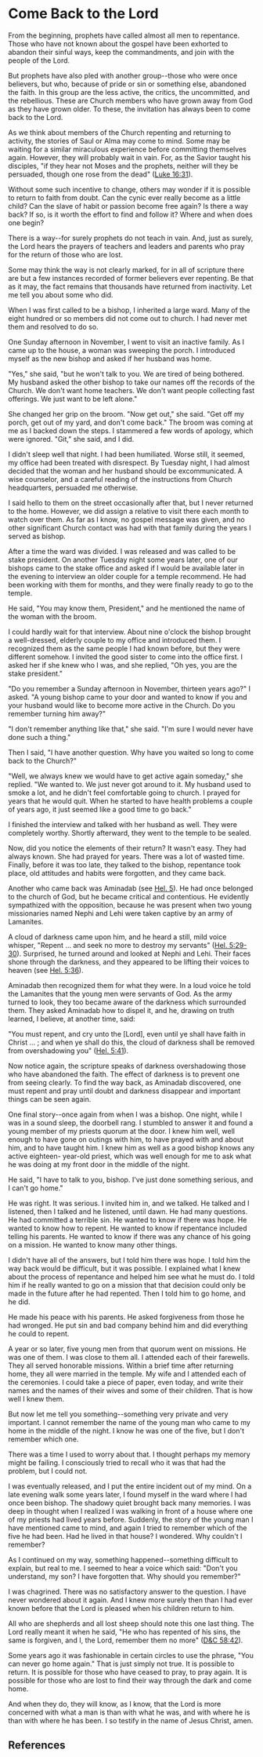 # Come Back to the Lord

From the beginning, prophets have called almost all men to repentance. Those
who have not known about the gospel have been exhorted to abandon their sinful
ways, keep the commandments, and join with the people of the Lord.

But prophets have also pled with another group--those who were once believers,
but who, because of pride or sin or something else, abandoned the faith. In
this group are the less active, the critics, the uncommitted, and the
rebellious. These are Church members who have grown away from God as they have
grown older. To these, the invitation has always been to come back to the
Lord.

As we think about members of the Church repenting and returning to activity,
the stories of Saul or Alma may come to mind. Some may be waiting for a
similar miraculous experience before committing themselves again. However,
they will probably wait in vain. For, as the Savior taught his disciples, "if
they hear not Moses and the prophets, neither will they be persuaded, though
one rose from the dead" ([Luke 16:31](/scriptures/nt/luke/16.31?lang=eng#30)).

Without some such incentive to change, others may wonder if it is possible to
return to faith from doubt. Can the cynic ever really become as a little
child? Can the slave of habit or passion become free again? Is there a way
back? If so, is it worth the effort to find and follow it? Where and when does
one begin?

There is a way--for surely prophets do not teach in vain. And, just as surely,
the Lord hears the prayers of teachers and leaders and parents who pray for
the return of those who are lost.

Some may think the way is not clearly marked, for in all of scripture there
are but a few instances recorded of former believers ever repenting. Be that
as it may, the fact remains that thousands have returned from inactivity. Let
me tell you about some who did.

When I was first called to be a bishop, I inherited a large ward. Many of the
eight hundred or so members did not come out to church. I had never met them
and resolved to do so.

One Sunday afternoon in November, I went to visit an inactive family. As I
came up to the house, a woman was sweeping the porch. I introduced myself as
the new bishop and asked if her husband was home.

"Yes," she said, "but he won't talk to you. We are tired of being bothered. My
husband asked the other bishop to take our names off the records of the
Church. We don't want home teachers. We don't want people collecting fast
offerings. We just want to be left alone."

She changed her grip on the broom. "Now get out," she said. "Get off my porch,
get out of my yard, and don't come back." The broom was coming at me as I
backed down the steps. I stammered a few words of apology, which were ignored.
"Git," she said, and I did.

I didn't sleep well that night. I had been humiliated. Worse still, it seemed,
my office had been treated with disrespect. By Tuesday night, I had almost
decided that the woman and her husband should be excommunicated. A wise
counselor, and a careful reading of the instructions from Church headquarters,
persuaded me otherwise.

I said hello to them on the street occasionally after that, but I never
returned to the home. However, we did assign a relative to visit there each
month to watch over them. As far as I know, no gospel message was given, and
no other significant Church contact was had with that family during the years
I served as bishop.

After a time the ward was divided. I was released and was called to be stake
president. On another Tuesday night some years later, one of our bishops came
to the stake office and asked if I would be available later in the evening to
interview an older couple for a temple recommend. He had been working with
them for months, and they were finally ready to go to the temple.

He said, "You may know them, President," and he mentioned the name of the
woman with the broom.

I could hardly wait for that interview. About nine o'clock the bishop brought
a well-dressed, elderly couple to my office and introduced them. I recognized
them as the same people I had known before, but they were different somehow. I
invited the good sister to come into the office first. I asked her if she knew
who I was, and she replied, "Oh yes, you are the stake president."

"Do you remember a Sunday afternoon in November, thirteen years ago?" I asked.
"A young bishop came to your door and wanted to know if you and your husband
would like to become more active in the Church. Do you remember turning him
away?"

"I don't remember anything like that," she said. "I'm sure I would never have
done such a thing."

Then I said, "I have another question. Why have you waited so long to come
back to the Church?"

"Well, we always knew we would have to get active again someday," she replied.
"We wanted to. We just never got around to it. My husband used to smoke a lot,
and he didn't feel comfortable going to church. I prayed for years that he
would quit. When he started to have health problems a couple of years ago, it
just seemed like a good time to go back."

I finished the interview and talked with her husband as well. They were
completely worthy. Shortly afterward, they went to the temple to be sealed.

Now, did you notice the elements of their return? It wasn't easy. They had
always known. She had prayed for years. There was a lot of wasted time.
Finally, before it was too late, they talked to the bishop, repentance took
place, old attitudes and habits were forgotten, and they came back.

Another who came back was Aminadab (see [Hel.
5](/scriptures/bofm/hel/5?lang=eng)). He had once belonged to the church of
God, but he became critical and contentious. He evidently sympathized with the
opposition, because he was present when two young missionaries named Nephi and
Lehi were taken captive by an army of Lamanites.

A cloud of darkness came upon him, and he heard a still, mild voice whisper,
"Repent ... and seek no more to destroy my servants" ([Hel.
5:29-30](/scriptures/bofm/hel/5.29-30?lang=eng#28)). Surprised, he turned
around and looked at Nephi and Lehi. Their faces shone through the darkness,
and they appeared to be lifting their voices to heaven (see [Hel.
5:36](/scriptures/bofm/hel/5.36?lang=eng#35)).

Aminadab then recognized them for what they were. In a loud voice he told the
Lamanites that the young men were servants of God. As the army turned to look,
they too became aware of the darkness which surrounded them. They asked
Aminadab how to dispel it, and he, drawing on truth learned, I believe, at
another time, said:

"You must repent, and cry unto the [Lord], even until ye shall have faith in
Christ ... ; and when ye shall do this, the cloud of darkness shall be removed
from overshadowing you" ([Hel. 5:41](/scriptures/bofm/hel/5.41?lang=eng#40)).

Now notice again, the scripture speaks of darkness overshadowing those who
have abandoned the faith. The effect of darkness is to prevent one from seeing
clearly. To find the way back, as Aminadab discovered, one must repent and
pray until doubt and darkness disappear and important things can be seen
again.

One final story--once again from when I was a bishop. One night, while I was
in a sound sleep, the doorbell rang. I stumbled to answer it and found a young
member of my priests quorum at the door. I knew him well, well enough to have
gone on outings with him, to have prayed with and about him, and to have
taught him. I knew him as well as a good bishop knows any active eighteen-
year-old priest, which was well enough for me to ask what he was doing at my
front door in the middle of the night.

He said, "I have to talk to you, bishop. I've just done something serious, and
I can't go home."

He was right. It was serious. I invited him in, and we talked. He talked and I
listened, then I talked and he listened, until dawn. He had many questions. He
had committed a terrible sin. He wanted to know if there was hope. He wanted
to know how to repent. He wanted to know if repentance included telling his
parents. He wanted to know if there was any chance of his going on a mission.
He wanted to know many other things.

I didn't have all of the answers, but I told him there was hope. I told him
the way back would be difficult, but it was possible. I explained what I knew
about the process of repentance and helped him see what he must do. I told him
if he really wanted to go on a mission that that decision could only be made
in the future after he had repented. Then I told him to go home, and he did.

He made his peace with his parents. He asked forgiveness from those he had
wronged. He put sin and bad company behind him and did everything he could to
repent.

A year or so later, five young men from that quorum went on missions. He was
one of them. I was close to them all. I attended each of their farewells. They
all served honorable missions. Within a brief time after returning home, they
all were married in the temple. My wife and I attended each of the ceremonies.
I could take a piece of paper, even today, and write their names and the names
of their wives and some of their children. That is how well I knew them.

But now let me tell you something--something very private and very important.
I cannot remember the name of the young man who came to my home in the middle
of the night. I know he was one of the five, but I don't remember which one.

There was a time I used to worry about that. I thought perhaps my memory might
be failing. I consciously tried to recall who it was that had the problem, but
I could not.

I was eventually released, and I put the entire incident out of my mind. On a
late evening walk some years later, I found myself in the ward where I had
once been bishop. The shadowy quiet brought back many memories. I was deep in
thought when I realized I was walking in front of a house where one of my
priests had lived years before. Suddenly, the story of the young man I have
mentioned came to mind, and again I tried to remember which of the five he had
been. Had he lived in that house? I wondered. Why couldn't I remember?

As I continued on my way, something happened--something difficult to explain,
but real to me. I seemed to hear a voice which said: "Don't you understand, my
son? I have forgotten that. Why should you remember?"

I was chagrined. There was no satisfactory answer to the question. I have
never wondered about it again. And I knew more surely then than I had ever
known before that the Lord is pleased when his children return to him.

All who are shepherds and all lost sheep should note this one last thing. The
Lord really meant it when he said, "He who has repented of his sins, the same
is forgiven, and I, the Lord, remember them no more" ([D&amp;C
58:42](/scriptures/dc-testament/dc/58.42?lang=eng#41)).

Some years ago it was fashionable in certain circles to use the phrase, "You
can never go home again." That is just simply not true. It is possible to
return. It is possible for those who have ceased to pray, to pray again. It is
possible for those who are lost to find their way through the dark and come
home.

And when they do, they will know, as I know, that the Lord is more concerned
with what a man is than with what he was, and with where he is than with where
he has been. I so testify in the name of Jesus Christ, amen.

## References

